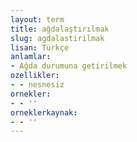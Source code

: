 ```yaml
---
layout: term
title: ağdalaştırılmak
slug: agdalastirilmak
lisan: Türkçe
anlamlar:
- Ağda durumuna getirilmek
ozellikler:
- - nesnesiz
ornekler:
- - ''
orneklerkaynak:
- - ''
---
```

